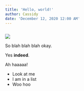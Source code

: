 ```yaml
---
title: 'Hello, world!'
author: Cassidy
date: 'December 12, 2020 12:00 AM'
---
```

![]()

![](/images/shoes.jpg)

So blah blah blah okay.

Yes **indeed**.

Ah haaaaa!

* Look at me
* I am in a list
* Woo hoo
